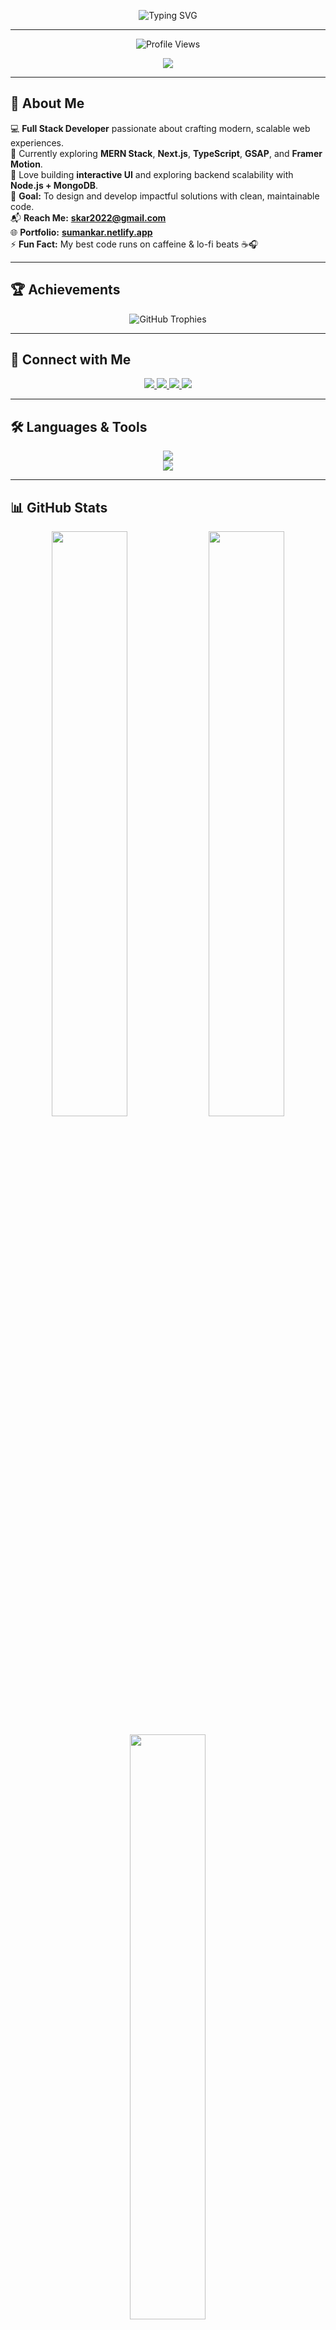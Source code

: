 <!-- HEADER -->
<p align="center">
  <img src="https://readme-typing-svg.herokuapp.com?font=Poppins&weight=600&size=32&duration=3000&pause=1000&color=0078FF&center=true&vCenter=true&width=650&lines=👋+Hi%2C+I'm+Suman+Kar;💻+Full+Stack+Web+Developer;🚀+MERN+Stack+Explorer;🎨+Creative+Frontend+Designer;🎯+Lifelong+Learner+%26+Builder" alt="Typing SVG" />
</p>

---

<!-- PROFILE VIEWS -->
<p align="center">
  <img src="https://komarev.com/ghpvc/?username=suman-369&label=Profile%20Views&color=0078FF&style=for-the-badge" alt="Profile Views" />
</p>

<!-- WAVE HEADER -->
<p align="center">
  <img src="https://capsule-render.vercel.app/api?type=waving&color=0:0078FF,100:00C6FF&height=120&section=header&text=Suman%20Kar&fontSize=40&fontColor=ffffff&fontAlignY=35" />
</p>

---

## 🧠 About Me  

💻 **Full Stack Developer** passionate about crafting modern, scalable web experiences.  
🌱 Currently exploring **MERN Stack**, **Next.js**, **TypeScript**, **GSAP**, and **Framer Motion**.  
🚀 Love building **interactive UI** and exploring backend scalability with **Node.js + MongoDB**.  
🎯 **Goal:** To design and develop impactful solutions with clean, maintainable code.  
📬 **Reach Me:** [**skar2022@gmail.com**](mailto:skar2022@gmail.com)  
🌐 **Portfolio:** [**sumankar.netlify.app**](https://sumankar.netlify.app)  
⚡ **Fun Fact:** My best code runs on caffeine & lo-fi beats ☕🎧  

---

## 🏆 Achievements  

<p align="center">
  <img src="https://github-profile-trophy.vercel.app/?username=suman-369&theme=algolia&margin-w=10&margin-h=10&no-frame=true&no-bg=true&row=1" alt="GitHub Trophies" />
</p>

---

## 🤝 Connect with Me  

<p align="center">
  <a href="https://linkedin.com/in/suman-kar-a64b2a300" target="_blank">
    <img src="https://img.shields.io/badge/LinkedIn-0078FF?style=for-the-badge&logo=linkedin&logoColor=white" />
  </a>
  <a href="https://instagram.com/_suman_369" target="_blank">
    <img src="https://img.shields.io/badge/Instagram-E1306C?style=for-the-badge&logo=instagram&logoColor=white" />
  </a>
  <a href="https://leetcode.com/suman_369" target="_blank">
    <img src="https://img.shields.io/badge/LeetCode-FFA116?style=for-the-badge&logo=leetcode&logoColor=white" />
  </a>
  <a href="https://github.com/suman-369" target="_blank">
    <img src="https://img.shields.io/badge/GitHub-000000?style=for-the-badge&logo=github&logoColor=white" />
  </a>
</p>

---

## 🛠️ Languages & Tools  

<p align="center">
  <img src="https://skillicons.dev/icons?i=html,css,scss,js,ts,react,nextjs,nodejs,express,mongodb,sql,tailwind,figma,git&perline=9" /><br/>
  <img src="https://skillicons.dev/icons?i=gsap,framermotion,python,c,cpp,java,docker,redis,aws,linux&perline=9" />
</p>

---

## 📊 GitHub Stats  

<p align="center">
  <img width="49%" src="https://github-readme-stats.vercel.app/api?username=suman-369&show_icons=true&theme=tokyonight&hide_border=true&count_private=true" />
  <img width="49%" src="https://github-readme-streak-stats.herokuapp.com?user=suman-369&theme=tokyonight&hide_border=true" />
</p>

<p align="center">
  <img width="49%" src="https://github-readme-stats.vercel.app/api/top-langs/?username=suman-369&layout=compact&theme=tokyonight&hide_border=true" />
</p>

---

## 🧩 Quote to Code By  

> _“Good Software, Like Wine — Takes Time!”_  
> — **Suman Kar**

---

<!-- FOOTER WAVE -->
<p align="center">
  <img src="https://capsule-render.vercel.app/api?type=waving&color=0:0078FF,100:00C6FF&height=120&section=footer"/>
</p>
